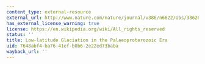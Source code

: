 ```yaml
---
content_type: external-resource
external_url: http://www.nature.com/nature/journal/v386/n6622/abs/386262a0.html
has_external_license_warning: true
license: https://en.wikipedia.org/wiki/All_rights_reserved
status: ''
title: Low-latitude Glaciation in the Palaeoproterozoic Era
uid: 7648abf4-ba76-41ef-b0b6-2e22ed73baba
wayback_url: ''
---
```

